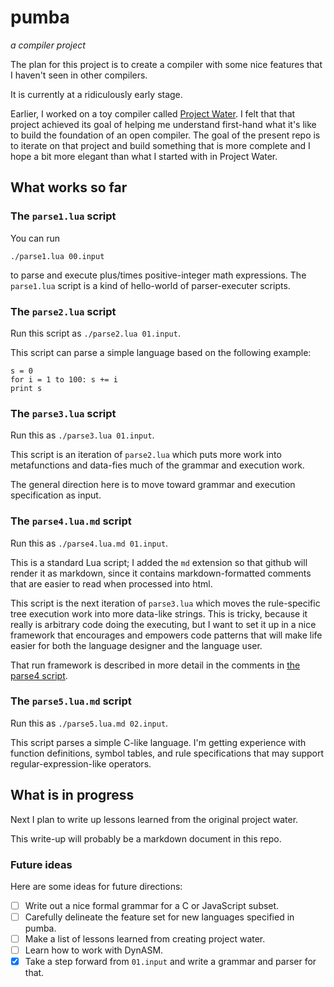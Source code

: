 # pumba

*a compiler project*

The plan for this project is to create a compiler
with some nice features that I haven't seen in other compilers.

It is currently at a ridiculously early stage.

Earlier, I worked on a toy compiler called
[Project Water](https://github.com/tylerneylon/water).
I felt that that project achieved its goal of helping me
understand first-hand what it's like to build the foundation
of an open compiler.
The goal of the present repo is to iterate on that project
and build something that is more complete and I hope a bit
more elegant than what I started with in Project Water.

## What works so far

### The `parse1.lua` script

You can run

    ./parse1.lua 00.input

to parse and execute plus/times positive-integer
math expressions. The `parse1.lua` script is a kind
of hello-world of parser-executer scripts.

### The `parse2.lua` script

Run this script as `./parse2.lua 01.input`.

This script can parse a simple language based
on the following example:

    s = 0
    for i = 1 to 100: s += i
    print s

### The `parse3.lua` script

Run this as `./parse3.lua 01.input`.

This script is
an iteration of `parse2.lua` which puts more work into
metafunctions and data-fies much of the grammar and
execution work.

The general direction here is to move toward grammar
and execution specification as input.

### The `parse4.lua.md` script

Run this as `./parse4.lua.md 01.input`.

This is a standard Lua script; I added the `md` extension
so that github will render it as markdown, since it contains
markdown-formatted comments that are easier to read when
processed into html.

This script is the next
iteration of `parse3.lua` which moves the rule-specific
tree execution work into more data-like strings. This
is tricky, because it really is arbitrary code doing the
executing, but I want to set it up in a nice framework
that encourages and empowers code patterns that will
make life easier for both the language designer and
the language user.

That run framework is described in more detail in the
comments in
[the parse4 script](https://github.com/tylerneylon/pumba/blob/master/parse4.lua.md).

### The `parse5.lua.md` script

Run this as `./parse5.lua.md 02.input`.

This script parses a simple C-like language.
I'm getting experience with function definitions,
symbol tables, and rule specifications that may support
regular-expression-like operators.

## What is in progress

Next I plan to write up lessons learned from the original project water.

This write-up will probably be a markdown document in this repo.

### Future ideas

Here are some ideas for future directions:

- [ ] Write out a nice formal grammar for a C or JavaScript subset.
- [ ] Carefully delineate the feature set for new languages specified in pumba.
- [ ] Make a list of lessons learned from creating project water.
- [ ] Learn how to work with DynASM.
- [x] Take a step forward from `01.input` and write a grammar and parser for that.
